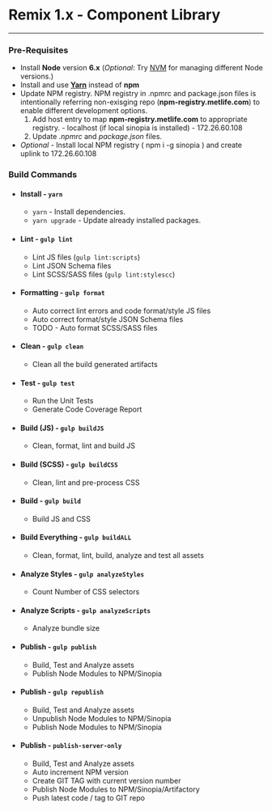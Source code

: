 # Remix 1.x - Component Library
---
### Pre-Requisites
- Install **Node** version **6.x** (*Optional*: Try [NVM](https://github.com/coreybutler/nvm-windows) for managing different Node versions.)
- Install and use [**Yarn**](https://yarnpkg.com/en/) instead of **npm**
- Update NPM registry. NPM registry in .npmrc and package.json files is intentionally referring non-exisging repo (**npm-registry.metlife.com**) to enable different development options.
    1. Add host entry to map **npm-registry.metlife.com** to appropriate registry.
      - localhost (if local sinopia is installed)
      - 172.26.60.108
    2. Update *.npmrc* and *package.json* files.
- *Optional* - Install local NPM registry ( npm i -g sinopia ) and create uplink to 172.26.60.108


### Build Commands

- #### Install - `yarn`
    - `yarn` - Install dependencies.
    - `yarn upgrade` - Update already installed packages.

- #### Lint - `gulp lint`
    - Lint JS files (`gulp lint:scripts`)
    - Lint JSON Schema files
    - Lint SCSS/SASS files (`gulp lint:stylescc`)

- #### Formatting - `gulp format`
    - Auto correct lint errors and code format/style JS files
    - Auto correct format/style JSON Schema files
    - TODO - Auto format SCSS/SASS files

- #### Clean  - `gulp clean`
    - Clean all the build generated artifacts

- #### Test  - `gulp test`
    - Run the Unit Tests
    - Generate Code Coverage Report

- #### Build (JS) - `gulp buildJS`
    - Clean, format, lint and build JS

- #### Build (SCSS) - `gulp buildCSS`
    - Clean, lint and pre-process CSS

- #### Build - `gulp build`
    - Build JS and CSS

- #### Build Everything - `gulp buildALL`
    - Clean, format, lint, build, analyze and test all assets

- #### Analyze Styles - `gulp analyzeStyles`
    - Count Number of CSS selectors

- #### Analyze Scripts - `gulp analyzeScripts`
    - Analyze bundle size

- #### Publish - `gulp publish`
    - Build, Test and Analyze assets
    - Publish Node Modules to NPM/Sinopia

- #### Publish - `gulp republish`
    - Build, Test and Analyze assets
    - Unpublish Node Modules to NPM/Sinopia
    - Publish Node Modules to NPM/Sinopia

- #### Publish - `publish-server-only`
    - Build, Test and Analyze assets
    - Auto increment NPM version
    - Create GIT TAG with current version number
    - Publish Node Modules to NPM/Sinopia/Artifactory
    - Push latest code / tag to GIT repo

